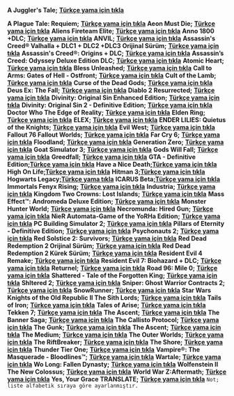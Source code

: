 **A Juggler's Tale;** [**Türkçe yama için tıkla**](https://anotepad.com/notes/ky4ntxnd)

**A Plague Tale: Requiem;** [**Türkçe yama için tıkla**](https://sinnerclownceviri.com/threads/a-plague-tale-requiem-tuerkce-yama.2157/)
**Aeon Must Die;** [**Türkçe yama için tıkla**](https://anotepad.com/notes/fqsrra2k)
**Aliens Fireteam Elite;** [**Türkçe yama için tıkla**](https://anotepad.com/notes/ndqm7j52)
**Anno 1800 +DLC;** [**Türkçe yama için tıkla**](https://anotepad.com/notes/xrrse2wq)
**ANVIL;** [**Türkçe yama için tıkla**](https://anotepad.com/notes/7jtjmkbw)
**Assassin's Creed®️ Valhalla + DLC1 + DLC2 +DLC3 Orijinal Sürüm;** [**Türkçe yama için tıkla**](https://discord.com/channels/885595211806441482/885632196050812939/999026607232667769)
**Assassin's Creed®️: Origins + DLC;** [**Türkçe yama için tıkla**](https://discord.com/channels/885595211806441482/885632196050812939/999026607232667769)
**Assassin’s Creed: Odyssey Deluxe Edition DLC;** [**Türkçe yama için tıkla**](https://anotepad.com/notes/9y3akq6h)
**Atomic Heart;** [**Türkçe yama için tıkla**](https://discord.com/channels/885595211806441482/885632196050812939/999026607232667769)
**Bless Unleashed;** [**Türkçe yama için tıkla**](https://anotepad.com/notes/8qeqgdfk)
**Call to Arms: Gates of Hell - Ostfront;** [**Türkçe yama için tıkla**](https://anotepad.com/notes/s44my7wt)
**Cult of the Lamb;** [**Türkçe yama için tıkla**](https://discord.com/channels/885595211806441482/885632196050812939/999026607232667769)
**Curse of the Dead Gods;** [**Türkçe yama için tıkla**](https://anotepad.com/notes/mejy9jen)
**Deus Ex: The Fall;** [**Türkçe yama için tıkla**](https://sinnerclownceviri.com/threads/deus-ex-the-fall-tuerkce-yama-yayinlandi.699/)
**Diablo 2 Resurrected;** [**Türkçe yama için tıkla**](https://discord.com/channels/885595211806441482/885632196050812939/999026607232667769)
**Divinity: Original Sin Enhanced Edition;** [**Türkçe yama için tıkla**](https://anotepad.com/notes/6qeba8p3)
**Divinity: Original Sin 2 - Definitive Edition;** [**Türkçe yama için tıkla**](https://anotepad.com/notes/yngc4f8j)
**Doctor Who The Edge of Reality;** [**Türkçe yama için tıkla**](https://anotepad.com/notes/e6p7ejjp)
**Elden Ring;** [**Türkçe yama için tıkla**](https://discord.com/channels/885595211806441482/885632196050812939/999026607232667769)
**ELEX;** [**Türkçe yama için tıkla**](https://forum.donanimhaber.com/elex-translate-turkce-yama--151631346)
**ENDER LILIES: Quietus of the Knights;** [**Türkçe yama için tıkla**](https://forum.donanimhaber.com/ender-lilies-quietus-of-the-knights-translate-turkce-yama--151144000)
**Evil West;** [**Türkçe yama için tıkla**](https://discord.com/channels/885595211806441482/885632196050812939/999026607232667769)
**Fallout 76 Fallout Worlds;** [**Türkçe yama için tıkla**](https://discord.com/channels/885595211806441482/885632196050812939/999026607232667769)
**Far Cry 6;** [**Türkçe yama için tıkla**](https://sinnerclownceviri.com/konu/far-cry-6-dlcler-tuerkce-yama.2795/)
**Floodland;** [**Türkçe yama için tıkla**](https://sinnerclownceviri.com/threads/floodland-tuerkce-yama-swat.2272/)
**Generation Zero;** [**Türkçe yama için tıkla**](https://sinnerclownceviri.com/threads/generation-zero-tuerkce-yama-yayinlandi.2173/)
**Goat Simulator 3;** [**Türkçe yama için tıkla**](https://sinnerclownceviri.com/threads/goat-simulator-3-tuerkce-yama-swat.2267/)
**Gods Will Fall;** [**Türkçe yama için tıkla**](https://anotepad.com/notes/c496bije)
**Greedfall;** [**Türkçe yama için tıkla**](https://anotepad.com/notes/nydni7ct)
**GTA - Definitive Edition;**[**Türkçe yama için tıkla**](https://anotepad.com/notes/5c53cdfm)
**Have a Nice Death;**[**Türkçe yama için tıkla**](https://sinnerclownceviri.com/konu/have-a-nice-death-tuerkce-yama-swat.923/)
**High On Life;**[**Türkçe yama için tıkla**](https://discord.com/channels/885595211806441482/885632196050812939/999026607232667769)
**Hitman 3;**[**Türkçe yama için tıkla**](https://sinnerclownceviri.com/konu/hitman-3-v3-140-tuerkce-yama.2777/)
**Hogwarts Legacy;**[**Türkçe yama tıkla**](https://discord.com/channels/885595211806441482/885632196050812939/999026607232667769)
**ICARUS Beta;**[**Türkçe yama için tıkla**](https://anotepad.com/notes/5c53cdfm)
**Immortals Fenyx Rising;** [**Türkçe yama için tıkla**](https://discord.com/channels/885595211806441482/885632196050812939/999026607232667769)
**Industria;** [**Türkçe yama için tıkla**](https://anotepad.com/notes/6gid645x)
**Kingdom Two Crowns: Lost Islands;** [**Türkçe yama için tıkla**](https://sinnerclownceviri.com/threads/kingdom-two-crowns-norse-lands-tuerkce-yama-swat.1224/)
**Mass Effect™: Andromeda Deluxe Edition;** [**Türkçe yama için tıkla**](https://anotepad.com/notes/ms4xdt4w)
**Monster Hunter World;** [**Türkçe yama için tıkla**](https://anotepad.com/notes/pyb63jqy)
**Necromunda: Hired Gun;** [**Türkçe yama için tıkla**](https://anotepad.com/notes/b4j2g548)
**NieR Automata-Game of the YoRHa Edition;** [**Türkçe yama için tıkla**](https://forum.donanimhaber.com/nier-automata-game-of-the-yorha-edition-translate-turkce-yama--151442271)
**PC Building Simulator 2;** [**Türkçe yama için tıkla**](https://sinnerclownceviri.com/threads/pc-building-simulator-2-tuerkce-yama-swat.2141/)
**Pillars of Eternity - Definitive Edition;** [**Türkçe yama için tıkla**](https://discord.com/channels/885595211806441482/885632196050812939/999026607232667769)
**Psychonauts 2;** [**Türkçe yama için tıkla**](https://anotepad.com/notes/tcax8p6n)
**Red Solstice 2: Survivors;** [**Türkçe yama için tıkla**](https://anotepad.com/notes/wihtmrc4)
**Red Dead Redemption 2 Orijinal Sürüm;** [**Türkçe yama için tıkla**](https://discord.com/channels/885595211806441482/885632196050812939/999026607232667769)
**Red Dead Redemption 2 Kürek Sürüm;** [**Türkçe yama için tıkla**](https://anotepad.com/notes/pbkxm2h9)
**Resident Evil 4 Remake;**  [**Türkçe yama için tıkla**](https://forum.donanimhaber.com/resident-evil-4-remake-turkce-yama-sixth-sense-ceviri--155380714)
**Resident Evil 7: Biohazard  + DLC;**  [**Türkçe yama için tıkla**](https://anotepad.com/notes/nn8ayphi)
**Returnel;**  [**Türkçe yama için tıkla**](https://discord.com/channels/885595211806441482/885632196050812939/999026607232667769)
**Road 96: Mile 0;**  [**Türkçe yama için tıkla**](https://sinnerclownceviri.com/konu/road-96-mile-0-tuerkce-yama-swat.2896/)
**Shattered - Tale of the Forgotten King;**  [**Türkçe yama için tıkla**](https://dosya.co/y7v1uy36ihrn/Shattered_Tr.rar.html)
**Shltered 2;**  [**Türkçe yama için tıkla**](https://sinnerclownceviri.com/konu/sheltered-2-tuerkce-yama-swat.2800/)
**Sniper: Ghost Warrior Contracts 2;**  [**Türkçe yama için tıkla**](https://anotepad.com/notes/d7qygrk9)
**SnowRunner;**  [**Türkçe yama için tıkla**](https://sinnerclownceviri.com/threads/snowrunner-tuerkce-yama-swat.2140/)
**Star Wars Knights of the Old Republic II The Sith Lords;**  [**Türkçe yama için tıkla**](https://sinnerclownceviri.com/threads/star-wars-knights-of-the-old-republic-ii-the-sith-lords-tuerkce-yama-yayinlandi.2698/)
**Tails of Iron;**  [**Türkçe yama için tıkla**](https://anotepad.com/notes/p4pre3tq)
**Tales of Arise;**  [**Türkçe yama için tıkla**](https://anotepad.com/notes/jar7g5fc)
**Tekken 7;**  [**Türkçe yama için tıkla**](https://sinnerclownceviri.com/threads/tekken-7-hikaye-modu-tuerkce-yama-yayinlandi.2526/#post-46962)
**The Ascent;**  [**Türkçe yama için tıkla**](https://anotepad.com/notes/d7qygrk9)
**The Banner Saga;**  [**Türkçe yama için tıkla**](https://anotepad.com/notes/2fhmq97x)
**The Callisto Protocol;**  [**Türkçe yama için tıkla**](https://discord.com/channels/885595211806441482/885632196050812939/999026607232667769)
**The Gunk;**  [**Türkçe yama için tıkla**](https://anotepad.com/notes/95pbj6qb)
**The Ascent;**  [**Türkçe yama için tıkla**](https://anotepad.com/notes/d7qygrk9)
**The Medium;**  [**Türkçe yama için tıkla**](https://anotepad.com/notes/g63xjn6a)
**The Outer Worlds;**  [**Türkçe yama için tıkla**](https://sinnerclownceviri.com/konu/the-outer-worlds-tuerkce-yama-swat.2359/)
**The RiftBreaker;**  [**Türkçe yama için tıkla**](https://anotepad.com/notes/sgxbtwih)
**The Shore;**  [**Türkçe yama için tıkla**](https://anotepad.com/notes/t8wxfe3h)
**Thunder Tier One;**  [**Türkçe yama için tıkla**](https://anotepad.com/notes/hq5xb475)
**Vampire®️: The Masquerade - Bloodlines™️;**  [**Türkçe yama için tıkla**](http://www.mediafire.com/file/zi8uts45g0axmzu/VtM.Bloodlines.rar/file)
**Wartale;**  [**Türkçe yama için tıkla**](https://sinnerclownceviri.com/konu/wartales-tuerkce-yama-swat.1310/)
**Wo Long: Fallen Dynasty;**  [**Türkçe yama için tıkla**](https://sinnerclownceviri.com/threads/wo-long-fallen-dynasty-tuerkce-yama-swat.2701/)
**Wolfenstein II The New Colossus;**  [**Türkçe yama için tıkla**](https://pixeldrain.com/u/i4j8qnWW)
**World War Z:Aftermath;**  [**Türkçe yama için tıkla**](https://pixeldrain.com/u/i4j8qnWW)
**Yes, Your Grace TRANSLATE;**  [**Türkçe yama için tıkla**](https://anotepad.com/notes/hykdih5g)
`Not; liste alfabetik sıraya göre ayarlanmıştır.`
